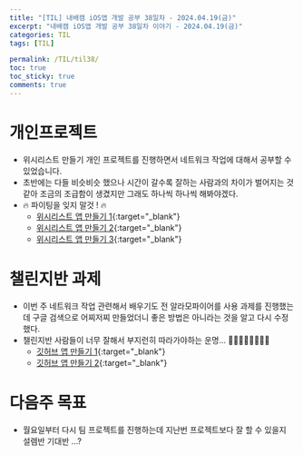 ```yaml
---
title: "[TIL] 내배캠 iOS앱 개발 공부 38일차 - 2024.04.19(금)"
excerpt: "내배캠 iOS앱 개발 공부 38일차 이야기 - 2024.04.19(금)"
categories: TIL
tags: [TIL]

permalink: /TIL/til38/
toc: true            
toc_sticky: true     
comments: true       
---
```


# 개인프로젝트 
- 위시리스트 만들기 개인 프로젝트를 진행하면서 네트워크 작업에 대해서 공부할 수 있었습니다. 
- 초반에는 다들 비슷비슷 했으나 시간이 갈수록 잘하는 사람과의 차이가 벌어지는 것 같아 조금의 조급함이 생겼지만 그래도 하나씩 하나씩 해봐야겠다. 
- 🔥 파이팅을 잊지 말것 ! 🔥
    - [위시리스트 앱 만들기 1](https://limlogging.github.io/sparta/wishList1/){:target="_blank"}
    - [위시리스트 앱 만들기 2](https://limlogging.github.io/sparta/wishList2/){:target="_blank"}
    - [위시리스트 앱 만들기 3](https://limlogging.github.io/sparta/wishList3/){:target="_blank"}

# 챌린지반 과제 
- 이번 주 네트워크 작업 관련해서 배우기도 전 알라모파이어를 사용 과제를 진행했는데 구글 검색으로 어찌저찌 만들었더니 좋은 방법은 아니라는 것을 알고 다시 수정했다. 
- 챌린지반 사람들이 너무 잘해서 부지런히 따라가야하는 운명... 🏃🏻🏃🏻🏃🏻🏃🏻
    - [깃허브 앱 만들기 1](https://limlogging.github.io/sparta/%EC%B1%8C%EB%A6%B0%EC%A7%80%EB%B0%98%EA%B3%BC%EC%A0%9C1-1/){:target="_blank"}
    - [깃허브 앱 만들기 2](https://limlogging.github.io/sparta/%EC%B1%8C%EB%A6%B0%EC%A7%80%EB%B0%98%EA%B3%BC%EC%A0%9C1-2/){:target="_blank"}


# 다음주 목표
- 월요일부터 다시 팀 프로젝트를 진행하는데 지난번 프로젝트보다 잘 할 수 있을지 설렘반 기대반 ...? 